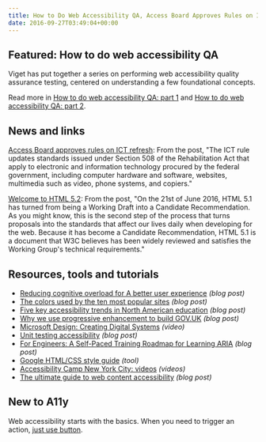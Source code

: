 ```yaml
---
title: How to Do Web Accessibility QA, Access Board Approves Rules on ICT Refresh, Why We Use Progressive Enhancement and More
date: 2016-09-27T03:49:04+00:00
---
```


## Featured: How to do web accessibility QA

Viget has put together a series on performing web accessibility quality assurance testing, centered on understanding a few foundational concepts.

Read more in [How to do web accessibility QA: part 1](https://www.viget.com/articles/how-to-do-web-accessibility-qa-part-1) and [How to do web accessibility QA: part 2](https://www.viget.com/articles/how-to-do-web-accessibility-qa-part-2).

## News and links

[Access Board approves rules on ICT refresh](https://www.access-board.gov/news/1824-access-board-approves-rules-on-ict-refresh-and-medical-diagnostic-equipment): From the post, "The ICT rule updates standards issued under Section 508 of the Rehabilitation Act that apply to electronic and information technology procured by the federal government, including computer hardware and software, websites, multimedia such as video, phone systems, and copiers."

[Welcome to HTML 5.2](http://developer.telerik.com/featured/welcome-to-html-5-2/): From the post, "On the 21st of June 2016, HTML 5.1 has turned from being a Working Draft into a Candidate Recommendation. As you might know, this is the second step of the process that turns proposals into the standards that affect our lives daily when developing for the web. Because it has become a Candidate Recommendation, HTML 5.1 is a document that W3C believes has been widely reviewed and satisfies the Working Group's technical requirements."

## Resources, tools and tutorials

- [Reducing cognitive overload for A better user experience](https://www.smashingmagazine.com/2016/09/reducing-cognitive-overload-for-a-better-user-experience/) *(blog post)*
- [The colors used by the ten most popular sites](http://paulhebertdesigns.com/web_colors/) *(blog post)*
- [Five key accessibility trends in North American education](http://blog.blackboard.com/5-key-accessibility-trends-north-american-education/) *(blog post)*
- [Why we use progressive enhancement to build GOV.UK](https://gdstechnology.blog.gov.uk/2016/09/19/why-we-use-progressive-enhancement-to-build-gov-uk/) *(blog post)*
- [Microsoft Design: Creating Digital Systems](https://www.youtube.com/watch?v=H9j1qKRaIMw) *(video)*
- [Unit testing accessibility](https://dzone.com/articles/unit-testing-accessibility) *(blog post)*
- [For Engineers: A Self-Paced Training Roadmap for Learning ARIA](https://www.linkedin.com/pulse/engineers-self-paced-training-roadmap-learning-aria-bryan-garaventa) *(blog post)*
- [Google HTML/CSS style guide](https://google.github.io/styleguide/htmlcssguide.xml) *(tool)*
- [Accessibility Camp New York City: videos](http://livestream.com/internetsociety/a11ynyc) *(videos)*
- [The ultimate guide to web content accessibility](http://blog.invisionapp.com/guide-web-content-accessibility/) *(blog post)*

## New to A11y

Web accessibility starts with the basics. When you need to trigger an action, [just use button](https://www.youtube.com/watch?v=CZGqnp06DnI).
